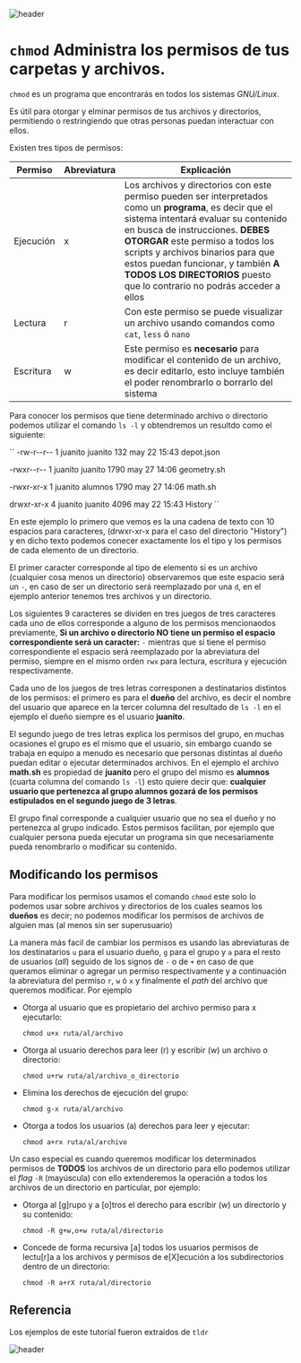 
![header](/Tutoriales-IFC/assets/header.png)

# `chmod` Administra los permisos de tus carpetas y archivos.

`chmod` es un programa que encontrarás en todos los sistemas *GNU/Linux*.

Es útil para otorgar y elminar permisos de tus archivos y directorios, permitiendo o restringiendo que otras personas puedan interactuar con ellos.

Existen tres tipos de permisos: 

|Permiso |Abreviatura |Explicación |
|--------|------------|------------|
|Ejecución |x | Los archivos y directorios con este permiso pueden ser interpretados como un **programa**, es decir que el sistema intentará evaluar su contenido en busca de instrucciones. **DEBES OTORGAR** este permiso a todos los scripts y archivos binarios para que estos puedan funcionar, y también **A TODOS LOS DIRECTORIOS** puesto que lo contrario no podrás acceder a ellos |
|Lectura |r | Con este permiso se puede visualizar un archivo usando comandos como `cat`, `less` ó `nano` |
|Escritura | w| Este permiso es **necesario** para modificar el contenido de un archivo, es decir editarlo, esto incluye también el poder renombrarlo o borrarlo del sistema |

Para conocer los permisos que tiene determinado archivo o directorio podemos utilizar el comando `ls -l` y obtendremos un resultdo como el siguiente: 

``
-rw-r--r--  1    juanito juanito    132 may 22 15:43    depot.json

-rwxr--r--  1    juanito juanito    1790 may 27 14:06   geometry.sh

-rwxr-xr-x  1    juanito alumnos    1790 may 27 14:06   math.sh

drwxr-xr-x  4    juanito juanito    4096 may 22 15:43   History
``

En este ejemplo lo primero que vemos es la una cadena de texto con 10 espacios para caracteres, (drwxr-xr-x para el caso del directorio "History") y en dicho texto podemos conecer exactamente los el tipo y los permisos de cada elemento de un directorio.

El primer caracter corresponde al tipo de elemento si es un archivo (cualquier cosa menos un directorio) observaremos que este espacio será un `-`, en caso de ser un directorio será reemplazado por una `d`, en el ejemplo anterior tenemos tres archivos y un directorio. 

Los siguientes 9 caracteres se dividen en tres juegos de tres caracteres cada uno de ellos corresponde a alguno de los permisos mencionaodos previamente, **Si un archivo o directorio NO tiene un permiso el espacio correspondiente será un caracter:** `-` mientras que si tiene el permiso correspondiente el espacio será reemplazado por la abreviatura del permiso, siempre en el mismo orden `rwx` para lectura, escritura y ejecución respectivamente.

Cada uno de los juegos de tres letras corresponen a destinatarios distintos de los permisos: el primero es para el **dueño** del archivo, es decir el nombre del usuario que aparece en la tercer columna del resultado de `ls -l` en el ejemplo el dueño siempre es el usuario **juanito**.

El segundo juego de tres letras explica los permisos del grupo, en muchas ocasiones el grupo es el mismo que el usuario, sin embargo cuando se trabaja en equipo a menudo es necesario que personas distintas al dueño puedan editar o ejecutar determinados archivos. En el ejemplo el archivo **math.sh** es propiedad de **juanito** pero el grupo del mismo es **alumnos**  (cuarta columna del comando `ls -l`) esto quiere decir que: **cualquier usuario que pertenezca al grupo alumnos gozará de los permisos estipulados en el segundo juego de 3 letras**.

El grupo final corresponde a cualquier usuario que no sea el dueño y no pertenezca al grupo indicado. Estos permisos facilitan, por ejemplo que cualquier persona pueda ejecutar un programa sin que necesariamente pueda renombrarlo o modificar su contenido. 

## Modificando los permisos

Para modificar los permisos usamos el comando `chmod` este solo lo podemos usar sobre archivos y directorios de los cuales seamos los **dueños** es decir; no podemos modificar los permisos de archivos de alguien mas (al menos sin ser superusuario)

La manera más facil de cambiar los permisos es usando las abreviaturas de los destinatarios `u` para el usuario dueño, `g` para el grupo y `a` para el resto de usuarios (*all*) seguido de los signos de `-` o de `+` en caso de que queramos eliminar o agregar un permiso respectivamente y a continuación la abreviatura del permiso `r`, `w` ó `x` y finalmente el *path* del archivo que queremos modificar. Por ejemplo

 - Otorga al usuario que es propietario del archivo permiso para x ejecutarlo:

    `chmod u+x ruta/al/archivo`

  - Otorga al usuario derechos para leer (r) y escribir (w) un archivo o directorio:
    
    `chmod u+rw ruta/al/archivo_o_directorio`

  - Elimina los derechos de ejecución del grupo:
    
    `chmod g-x ruta/al/archivo`

  - Otorga a todos los usuarios (a) derechos para leer y ejecutar:
    
    `chmod a+rx ruta/al/archivo`

Un caso especial es cuando queremos modificar los determinados permisos de **TODOS** los archivos de un directorio para ello podemos utilizar el *flag* `-R` (mayúscula) con ello extenderemos la operación a todos los archivos de un directorio en particular, por ejemplo:

  - Otorga al [g]rupo y a [o]tros el derecho para escribir (w) un directorio y su contenido:
    
    `chmod -R g+w,o+w ruta/al/directorio`

  - Concede de forma recursiva [a] todos los usuarios permisos de lectu[r]a a los archivos y permisos de e[X]ecución a los subdirectorios dentro de un directorio:
    
    `chmod -R a+rX ruta/al/directorio`


## Referencia

Los ejemplos de este tutorial fueron extraidos de `tldr`

![header](/Tutoriales-IFC/assets/header.png)

